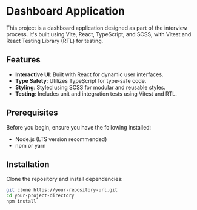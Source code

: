 # Dashboard Application

This project is a dashboard application designed as part of the interview process. It's built using Vite, React, TypeScript, and SCSS, with Vitest and React Testing Library (RTL) for testing.

## Features

- **Interactive UI**: Built with React for dynamic user interfaces.
- **Type Safety**: Utilizes TypeScript for type-safe code.
- **Styling**: Styled using SCSS for modular and reusable styles.
- **Testing**: Includes unit and integration tests using Vitest and RTL.

## Prerequisites

Before you begin, ensure you have the following installed:
- Node.js (LTS version recommended)
- npm or yarn

## Installation

Clone the repository and install dependencies:

```bash
git clone https://your-repository-url.git
cd your-project-directory
npm install
